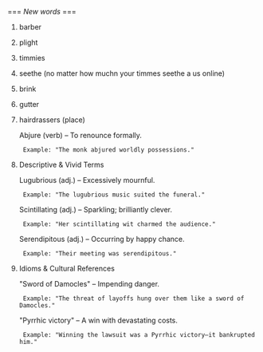 === *New words* ===

1. barber
2. plight
3. timmies
4. seethe (no matter how muchn your timmes seethe a us online)
5. brink
6. gutter
7. hairdrassers (place)

    Abjure (verb) – To renounce formally.

        Example: "The monk abjured worldly possessions."

8. Descriptive & Vivid Terms

    Lugubrious (adj.) – Excessively mournful.

        Example: "The lugubrious music suited the funeral."

    Scintillating (adj.) – Sparkling; brilliantly clever.

        Example: "Her scintillating wit charmed the audience."

    Serendipitous (adj.) – Occurring by happy chance.

        Example: "Their meeting was serendipitous."

9. Idioms & Cultural References

    "Sword of Damocles" – Impending danger.

        Example: "The threat of layoffs hung over them like a sword of Damocles."

    "Pyrrhic victory" – A win with devastating costs.

        Example: "Winning the lawsuit was a Pyrrhic victory—it bankrupted him."
